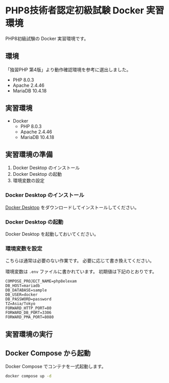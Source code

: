 # PHP8技術者認定初級試験 Docker 実習環境

PHP8初級試験の Docker 実習環境です。

## 環境

「独習PHP 第4版」より動作確認環境を参考に選出しました。

* PHP 8.0.3
* Apache 2.4.46
* MariaDB 10.4.18

## 実習環境

* Docker
  * PHP 8.0.3
  * Apache 2.4.46
  * MariaDB 10.4.18

## 実習環境の準備

1. Docker Desktop のインストール
2. Docker Desktop の起動
3. 環境変数の設定

### Docker Desktop のインストール

[Docker Desktop](https://www.docker.com/products/docker-desktop/) をダウンロードしてインストールしてください。


### Docker Desktop の起動

Docker Desktop を起動しておいてください。

### 環境変数を設定

こちらは通常は必要のない作業です。
必要に応じて書き換えてください。

環境変数は `.env` ファイルに書かれています。
初期値は下記のとおりです。

```.env
COMPOSE_PROJECT_NAME=php8elexam
DB_HOST=mariadb
DB_DATABASE=sample
DB_USER=docker
DB_PASSWORD=password
TZ=Asia/Tokyo
FORWARD_HTTP_PORT=80
FORWARD_DB_PORT=3306
FORWARD_PMA_PORT=8080
```

## 実習環境の実行

## Docker Compose から起動

Docker Compose でコンテナを一式起動します。

```sh
docker compose up -d
```
